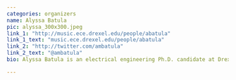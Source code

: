 ```yaml
---
categories: organizers
name: Alyssa Batula
pic: alyssa_300x300.jpeg
link_1: "http://music.ece.drexel.edu/people/abatula"
link_1_text: "music.ece.drexel.edu/people/abatula"
link_2: "http://twitter.com/ambatula"
link_2_text: "@ambatula"
bio: Alyssa Batula is an electrical engineering Ph.D. candidate at Drexel University, working on a project to control a robot using recorded brain signals. She has taught Python through PhillyPUG and <a href="http://www.girldevelopit.com/chapters/philadelphia">Girl Develop It Philadelphia</a>.

---
```

